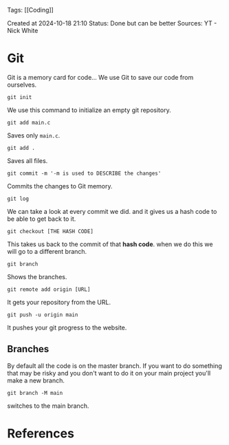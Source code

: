 <span class="tag">Tags</span>:   [[Coding]]  

Created at 2024-10-18 21:10
<span class="tag">Status</span>: <span class="success"> Done but can be better </span>
<span class="danger">Sources</span>: YT - Nick White

# Git
Git is a memory card for code...
We use Git to save our code from ourselves.

```shell
git init
```
We use this command to initialize an empty git repository.

```shell
git add main.c
```
Saves only `main.c`.

```shell
git add .
```
Saves all files.

```shell
git commit -m '-m is used to DESCRIBE the changes'
```
Commits the changes to Git memory.

```shell
git log
```
We can take a look at every commit we did. and it gives us a hash code to be able to get back to it.

```shell
git checkout [THE HASH CODE]
```
This takes us back to the commit of that **hash code**. when we do this we will go to a different branch.

```shell
git branch
```
Shows the branches.

```shell
git remote add origin [URL]
```
It gets your repository from the URL.

```shell
git push -u origin main
```
It pushes your git progress to the website.

## Branches
By default all the code is on the master branch.
If you want to do something that may be risky and you don't want to do it on your main project you'll make a new branch.

```shell
git branch -M main
```
switches to the main branch.






# References
